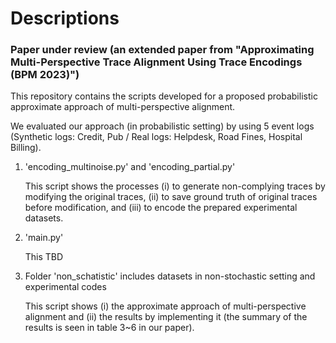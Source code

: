 # Descriptions

### Paper under review (an extended paper from "Approximating Multi-Perspective Trace Alignment Using Trace Encodings (BPM 2023)")

This repository contains the scripts developed for a proposed probabilistic approximate approach of multi-perspective alignment.

We evaluated our approach (in probabilistic setting) by using 5 event logs (Synthetic logs: Credit, Pub / Real logs: Helpdesk, Road Fines, Hospital Billing).

1. 'encoding_multinoise.py' and 'encoding_partial.py'

    This script shows the processes (i) to generate non-complying traces by modifying the original traces, (ii) to save ground truth of original traces before modification, and (iii) to encode the prepared experimental datasets.

2. 'main.py'

    This TBD

4. Folder 'non_schatistic' includes datasets in non-stochastic setting and experimental codes

    This script shows (i) the approximate approach of multi-perspective alignment and (ii) the results by implementing it (the summary of the results is seen in table 3~6 in our paper).
